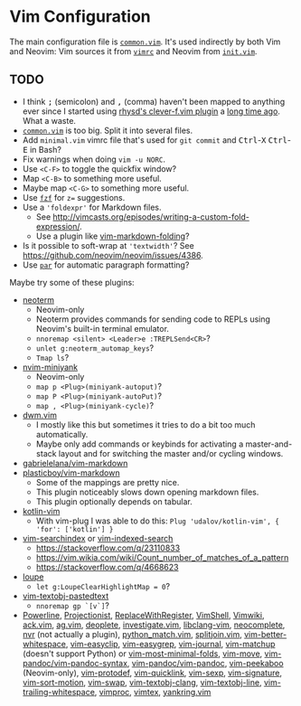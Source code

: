 # Vim Configuration

The main configuration file is [`common.vim`][].  It's used indirectly by both Vim and
Neovim: Vim sources it from [`vimrc`][] and Neovim from [`init.vim`][].

## TODO

*   I think <kbd>;</kbd> (semicolon) and <kbd>,</kbd> (comma) haven't been mapped to
    anything ever since I started using [rhysd's clever-f.vim plugin][1] a [long time
    ago][2].  What a waste.
*   [`common.vim`][] is too big.  Split it into several files.
*   Add `minimal.vim` vimrc file that's used for `git commit` and
    <kbd>Ctrl</kbd>-<kbd>X</kbd> <kbd>Ctrl</kbd>-<kbd>E</kbd> in Bash?
*   Fix warnings when doing `vim -u NORC`.
*   Use `<C-F>` to toggle the quickfix window?
*   Map `<C-B>` to something more useful.
*   Maybe map `<C-G>` to something more useful.
*   Use [`fzf`][] for `z=` suggestions.
*   Use a `'foldexpr'` for Markdown files.
    *   See <http://vimcasts.org/episodes/writing-a-custom-fold-expression/>.
    *   Use a plugin like
        [vim-markdown-folding](https://github.com/nelstrom/vim-markdown-folding)?
*   Is it possible to soft-wrap at `'textwidth'`?  See
    <https://github.com/neovim/neovim/issues/4386>.
*   Use [`par`][] for automatic paragraph formatting?

Maybe try some of these plugins:

*   [neoterm](https://github.com/kassio/neoterm)
    *   Neovim-only
    *   Neoterm provides commands for sending code to REPLs using Neovim's built-in
        terminal emulator.
    *   `nnoremap <silent> <Leader>e :TREPLSend<CR>`?
    *   `unlet g:neoterm_automap_keys`?
    *   `Tmap ls`?
*   [nvim-miniyank](https://github.com/bfredl/nvim-miniyank)
    *   Neovim-only
    *   `map p <Plug>(miniyank-autoput)`?
    *   `map P <Plug>(miniyank-autoPut)`?
    *   `map , <Plug>(miniyank-cycle)`?
*   [dwm.vim](https://github.com/spolu/dwm.vim)
    *   I mostly like this but sometimes it tries to do a bit too much automatically.
    *   Maybe only add commands or keybinds for activating a master-and-stack layout and
        for switching the master and/or cycling windows.
*   [gabrielelana/vim-markdown](https://github.com/gabrielelana/vim-markdown)
*   [plasticboy/vim-markdown](https://github.com/plasticboy/vim-markdown)
    *   Some of the mappings are pretty nice.
    *   This plugin noticeably slows down opening markdown files.
    *   This plugin optionally depends on tabular.
*   [kotlin-vim](https://github.com/udalov/kotlin-vim)
    *   With vim-plug I was able to do this:
        `Plug 'udalov/kotlin-vim', { 'for': ['kotlin'] }`
*   [vim-searchindex](https://github.com/google/vim-searchindex) or
    [vim-indexed-search](https://github.com/henrik/vim-indexed-search)
    *   <https://stackoverflow.com/q/23110833>
    *   <https://vim.wikia.com/wiki/Count_number_of_matches_of_a_pattern>
    *   <https://stackoverflow.com/q/4668623>
*   [loupe](https://github.com/wincent/loupe)
    *   `let g:LoupeClearHighlightMap = 0`?
*   [vim-textobj-pastedtext](https://github.com/saaguero/vim-textobj-pastedtext)
    *   ``nnoremap gp `[v`]``?
*   [Powerline](https://github.com/powerline/powerline),
    [Projectionist](https://github.com/tpope/vim-projectionist),
    [ReplaceWithRegister](https://github.com/vim-scripts/ReplaceWithRegister),
    [VimShell](https://github.com/Shougo/vimshell.vim),
    [Vimwiki](https://github.com/vimwiki/vimwiki),
    [ack.vim](https://github.com/mileszs/ack.vim),
    [ag.vim](https://github.com/rking/ag.vim),
    [deoplete](https://github.com/Shougo/deoplete.nvim),
    [investigate.vim](https://github.com/keith/investigate.vim),
    [libclang-vim](https://github.com/libclang-vim/libclang-vim),
    [neocomplete](https://github.com/Shougo/neocomplete.vim),
    [nvr](https://github.com/mhinz/neovim-remote) (not actually a plugin),
    [python_match.vim](https://github.com/vim-scripts/python_match.vim),
    [splitjoin.vim](https://github.com/AndrewRadev/splitjoin.vim),
    [vim-better-whitespace](https://github.com/ntpeters/vim-better-whitespace),
    [vim-easyclip](https://github.com/svermeulen/vim-easyclip),
    [vim-easygrep](https://github.com/dkprice/vim-easygrep),
    [vim-journal](https://github.com/junegunn/vim-journal),
    [vim-matchup](https://github.com/andymass/vim-matchup) (doesn't support Python) or
    [vim-most-minimal-folds](https://github.com/vim-utils/vim-most-minimal-folds),
    [vim-move](https://github.com/matze/vim-move),
    [vim-pandoc/vim-pandoc-syntax](https://github.com/vim-pandoc/vim-pandoc-syntax),
    [vim-pandoc/vim-pandoc](https://github.com/vim-pandoc/vim-pandoc),
    [vim-peekaboo](https://github.com/junegunn/vim-peekaboo) (Neovim-only),
    [vim-protodef](https://github.com/derekwyatt/vim-protodef),
    [vim-quicklink](https://github.com/christoomey/vim-quicklink),
    [vim-sexp](https://github.com/guns/vim-sexp),
    [vim-signature](https://github.com/kshenoy/vim-signature),
    [vim-sort-motion](https://github.com/christoomey/vim-sort-motion),
    [vim-swap](https://github.com/machakann/vim-swap),
    [vim-textobj-clang](https://github.com/libclang-vim/vim-textobj-clang),
    [vim-textobj-line](https://github.com/kana/vim-textobj-line),
    [vim-trailing-whitespace](https://github.com/bronson/vim-trailing-whitespace),
    [vimproc](https://github.com/Shougo/vimproc.vim),
    [vimtex](https://github.com/lervag/vimtex),
    [yankring.vim](https://github.com/vim-scripts/YankRing.vim)

[`vimrc`]: vimrc
[`init.vim`]: init.vim
[`common.vim`]: common.vim
[1]: https://github.com/rhysd/clever-f.vim "It's *awesome*, by the way."
[2]: https://github.com/meribold/dotfiles/commit/8fa5786f36cc3c65b7155f86596c246efed642e8
    "Try rhysd's clever-f.vim plugin · meribold/dotfiles@8fa5786"
[`fzf`]: https://github.com/junegunn/fzf
[`par`]: http://vimcasts.org/episodes/formatting-text-with-par/
